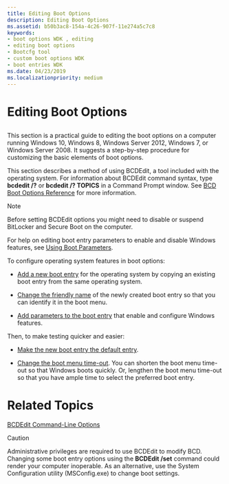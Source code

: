 ```yaml
---
title: Editing Boot Options
description: Editing Boot Options
ms.assetid: b50b3ac8-154a-4c26-907f-11e274a5c7c8
keywords:
- boot options WDK , editing
- editing boot options
- Bootcfg tool
- custom boot options WDK
- boot entries WDK
ms.date: 04/23/2019
ms.localizationpriority: medium
---
```


# Editing Boot Options


## <span id="ddk_editing_boot_options_tools"></span><span id="DDK_EDITING_BOOT_OPTIONS_TOOLS"></span>


This section is a practical guide to editing the boot options on a computer running Windows 10, Windows 8, Windows Server 2012, Windows 7, or Windows Server 2008. It suggests a step-by-step procedure for customizing the basic elements of boot options.

This section describes a method of using BCDEdit, a tool included with the operating system. For information about BCDEdit command syntax, type **bcdedit /?** or **bcdedit /? TOPICS** in a Command Prompt window. See [BCD Boot Options Reference](https://docs.microsoft.com/en-us/windows-hardware/drivers/devtest/bcd-boot-options-reference) for more information.

> [!NOTE]
> Before setting BCDEdit options you might need to disable or suspend BitLocker and Secure Boot on the computer.

For help on editing boot entry parameters to enable and disable Windows features, see [Using Boot Parameters](using-boot-parameters.md).

To configure operating system features in boot options:

- [Add a new boot entry](adding-boot-entries.md) for the operating system by copying an existing boot entry from the same operating system.

- [Change the friendly name](changing-the-friendly-name-of-a-boot-entry.md) of the newly created boot entry so that you can identify it in the boot menu.

- [Add parameters to the boot entry](changing-boot-parameters.md) that enable and configure Windows features.

Then, to make testing quicker and easier:

- [Make the new boot entry the default entry](changing-the-default-boot-entry.md).

-  [Change the boot menu time-out](changing-the-boot-menu-time-out.md). You can shorten the boot menu time-out so that Windows boots quickly. Or, lengthen the boot menu time-out so that you have ample time to select the preferred boot entry.

# Related Topics 
 [BCDEdit Command-Line Options](https://docs.microsoft.com/en-us/windows-hardware/manufacture/desktop/bcdedit-command-line-options)

> [!CAUTION]
> Administrative privileges are required to use BCDEdit to modify BCD. Changing some boot entry options using the **BCDEdit /set** command could render your computer inoperable. As an alternative, use the System Configuration utility (MSConfig.exe) to change boot settings.
